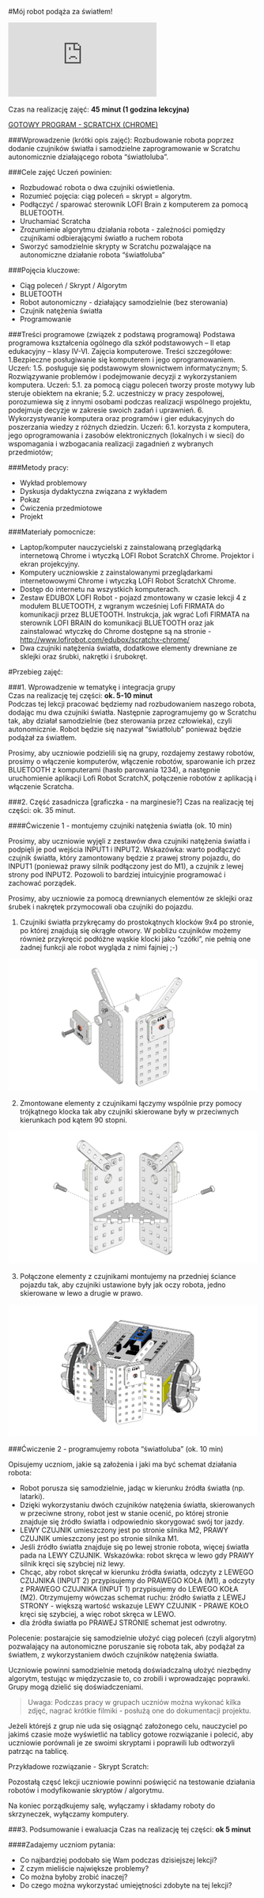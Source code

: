 #Mój robot podąża za światłem!

<iframe src="https://www.youtube.com/embed/wAR5s7_wpIA" frameborder="0" allowfullscreen></iframe>

Czas na realizację zajęć: **45 minut (1 godzina lekcyjna)**

[GOTOWY PROGRAM - SCRATCHX (CHROME)](http://www.lofirobot.com/scratchx/?url=http://lofirobot.com/scratchx/examples/swiatlolub.sbx#scratch)
  
###Wprowadzenie (krótki opis zajęć):
Rozbudowanie robota poprzez dodanie czujników światła i samodzielne zaprogramowanie w Scratchu autonomicznie działającego robota “światłoluba”. 
 
###Cele zajęć
Uczeń powinien:
- Rozbudować robota o dwa czujniki oświetlenia.
- Rozumieć pojęcia: ciąg poleceń = skrypt = algorytm.
- Podłączyć / sparować sterownik LOFI Brain z komputerem za pomocą BLUETOOTH.
- Uruchamiać Scratcha  
- Zrozumienie algorytmu działania robota - zależności pomiędzy czujnikami odbierającymi światło a ruchem robota
- Sworzyć samodzielnie skrypty w Scratchu pozwalające na autonomiczne działanie robota “światłoluba”
          
###Pojęcia kluczowe:
- Ciąg poleceń / Skrypt / Algorytm
- BLUETOOTH
- Robot autonomiczny - działający samodzielnie (bez sterowania)
- Czujnik natężenia światła
- Programowanie


###Treści programowe (związek z podstawą programową)
Podstawa programowa kształcenia ogólnego dla szkół podstawowych – II etap edukacyjny – klasy IV-VI. Zajęcia komputerowe. Treści szczegółowe:
1.Bezpieczne posługiwanie się komputerem i jego oprogramowaniem. Uczeń:
1.5. posługuje się podstawowym słownictwem informatycznym;
5. Rozwiązywanie problemów i podejmowanie decyzji z wykorzystaniem komputera.
Uczeń:
	5.1. za pomocą ciągu poleceń tworzy proste motywy lub steruje obiektem na ekranie;
	5.2. uczestniczy w pracy zespołowej, porozumiewa się z innymi osobami podczas
realizacji wspólnego projektu, podejmuje decyzje w zakresie swoich zadań i
uprawnień.
 6. Wykorzystywanie komputera oraz programów i gier edukacyjnych do poszerzania wiedzy
z różnych dziedzin. Uczeń:
	6.1. korzysta z komputera, jego oprogramowania i zasobów elektronicznych (lokalnych
	i w sieci) do wspomagania i wzbogacania realizacji zagadnień z wybranych
	przedmiotów;
 
###Metody pracy:
- Wykład problemowy
- Dyskusja dydaktyczna związana z wykładem
- Pokaz
- Ćwiczenia przedmiotowe
- Projekt
        
###Materiały pomocnicze:
- Laptop/komputer nauczycielski z zainstalowaną przeglądarką internetową Chrome i wtyczką LOFI Robot ScratchX Chrome. 
Projektor i ekran projekcyjny.
- Komputery uczniowskie z zainstalowanymi przeglądarkami internetowowymi Chrome  i wtyczką LOFI Robot ScratchX Chrome. 
- Dostęp do internetu na wszystkich komputerach.
- Zestaw EDUBOX LOFI Robot - pojazd zmontowany w czasie lekcji 4 z modułem BLUETOOTH, z wgranym wcześniej Lofi FIRMATA do komunikacji przez BLUETOOTH. Instrukcja, jak wgrać Lofi FIRMATA na sterownik LOFI BRAIN do komunikacji BLUETOOTH oraz jak zainstalować wtyczkę do Chrome dostępne są na stronie  - http://www.lofirobot.com/edubox/scratchx-chrome/
- Dwa czujniki natężenia światła, dodatkowe elementy drewniane ze sklejki oraz śrubki, nakrętki i śrubokręt.
          


#Przebieg zajęć:
 
###1. Wprowadzenie w tematykę i integracja grupy                                                                              
Czas na realizację tej części: **ok. 5-10 minut**	                	                                                    	
Podczas tej lekcji pracować będziemy nad rozbudowaniem naszego robota, dodając mu dwa czujniki światła. Następnie zaprogramujemy go w Scratchu tak, aby działał samodzielnie (bez sterowania przez człowieka), czyli autonomicznie. Robot będzie się nazywał “światłolub” ponieważ będzie podążał za światłem.

Prosimy, aby uczniowie podzielili się na grupy, rozdajemy zestawy robotów, prosimy o włączenie komputerów, włączenie robotów, sparowanie ich przez BLUETOOTH z komputerami (hasło parowania 1234), a następnie uruchomienie aplikacji Lofi Robot ScratchX, połączenie robotów z aplikacją i włączenie Scratcha. 
 
###2. Część zasadnicza
[graficzka - na marginesie?] Czas na realizację tej części: ok. 35 minut.

####Ćwiczenie 1 - montujemy czujniki natężenia światła (ok. 10 min)

Prosimy, aby uczniowie wyjęli z zestawów dwa czujniki natężenia światła i podpięli je pod wejścia INPUT1 i INPUT2.
Wskazówka: warto podłączyć czujnik światła, który zamontowany będzie z prawej strony pojazdu, do INPUT1 (ponieważ prawy silnik podłączony jest do M1), a czujnik z lewej strony pod INPUT2. Pozowoli to bardziej intuicyjnie programować i zachować porządek.

Prosimy, aby uczniowie za pomocą drewnianych elementów ze sklejki oraz śrubek i nakrętek przymocowali oba czujniki do pojazdu.

1. Czujniki światła przykręcamy do prostokątnych klocków 9x4 po stronie, po której znajdują się okrągłe otwory. W pobliżu czujników możemy również przykręcić podłóżne wąskie klocki jako “czółki”, nie pełnią one żadnej funkcji ale robot wygląda z nimi fajniej ;-)

![](swiatlolub1.jpg)

2. Zmontowane elementy z czujnikami łączymy wspólnie przy pomocy trójkątnego klocka tak aby czujniki skierowane były w przeciwnych kierunkach pod kątem 90 stopni.

![](swiatlolub2.jpg)

3. Połączone elementy z czujnikami montujemy na przedniej ściance pojazdu tak, aby czujniki ustawione były jak oczy robota, jedno skierowane w lewo a drugie w prawo.

![](swiatlolub3.jpg)



###Ćwiczenie 2 - programujemy robota “światłoluba” (ok. 10 min)

Opisujemy uczniom, jakie są założenia i jaki ma być schemat działania robota:

- Robot porusza się samodzielnie, jadąc w kierunku źródła światła (np. latarki).
- Dzięki wykorzystaniu dwóch czujników natężenia światła, skierowanych w przeciwne strony, robot jest w stanie ocenić, po której stronie znajduje się źródło światła i odpowiednio skorygować swój tor jazdy.
- LEWY CZUJNIK umieszczony jest po stronie silnika M2, PRAWY CZUJNIK umieszczony jest po stronie silnika M1.
- Jeśli źródło światła znajduje się po lewej stronie robota, więcej światła pada na LEWY CZUJNIK. Wskazówka: robot skręca w lewo gdy PRAWY silnik kręci się szybciej niż lewy.
- Chcąc, aby robot skręcał w kierunku źródła światła, odczyty z LEWEGO CZUJNIKA (INPUT 2) przypisujemy do PRAWEGO KOŁA (M1), a odczyty z PRAWEGO CZUJNIKA (INPUT 1) przypisujemy do LEWEGO KOŁA (M2). Otrzymujemy wówczas schemat ruchu:
źródło światła z LEWEJ STRONY - większą wartość wskazuje LEWY CZUJNIK - PRAWE KOŁO kręci się szybciej, a więc robot skręca w LEWO.
- dla źródła światła po PRAWEJ STRONIE schemat jest odwrotny.

Polecenie: postarajcie się samodzielnie ułożyć ciąg poleceń (czyli algorytm) pozwalający na autonomiczne poruszanie się robota tak, aby podążał za światłem, z wykorzystaniem dwóch czujników natężenia światła.

Uczniowie powinni samodzielnie metodą doświadczalną ułożyć niezbędny algorytm, testując w międzyczasie to, co zrobili i wprowadzając poprawki. Grupy mogą dzielić się doświadczeniami.


> Uwaga: Podczas pracy w grupach uczniów można wykonać kilka zdjęć, nagrać krótkie filmiki - posłużą one do dokumentacji projektu.



Jeżeli którejś z grup nie uda się osiągnąć założonego celu, nauczyciel po jakimś czasie może wyświetlić na tablicy gotowe rozwiązanie i polecić, aby uczniowie porównali je ze swoimi skryptami i poprawili lub odtworzyli patrząc na tablicę.

Przykładowe rozwiązanie - Skrypt Scratch:



Pozostałą częsć lekcji uczniowie powinni poświęcić na testowanie działania robotów i modyfikowanie skryptów / algorytmu.

Na koniec porządkujemy salę, wyłączamy i składamy roboty do skrzyneczek, wyłączamy komputery. 

###3. Podsumowanie i ewaluacja
Czas na realizację tej części: **ok 5 minut**

####Zadajemy uczniom pytania:
- Co najbardziej podobało się Wam podczas dzisiejszej lekcji?
- Z czym mieliście największe problemy?
- Co można byłoby zrobić inaczej?
- Do czego można wykorzystać umiejętności zdobyte na tej lekcji?


